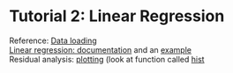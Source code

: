 # Tutorial 2: Linear Regression

Reference:
[Data loading](https://docs.python.org/3/library/csv.html)    
[Linear regression: documentation](http://scikit-learn.org/stable/modules/generated/sklearn.linear_model.LinearRegression.html) and an [example](http://scikit-learn.org/stable/auto_examples/linear_model/plot_ols.html#example-linear-model-plot-ols-py)     
Residual analysis: [plotting](http://matplotlib.org/api/pyplot_api.html) (look at function called [hist](http://matplotlib.org/api/pyplot_api.html#matplotlib.pyplot.hist)

